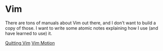 # Vim

There are tons of manuals about Vim out there, and I don't want to build a copy of those. I want to write some atomic notes explaining how I use (and have learned to use) it.

[Quitting Vim](vim-quit.md)
[Vim Motion](vim-motion.md)
